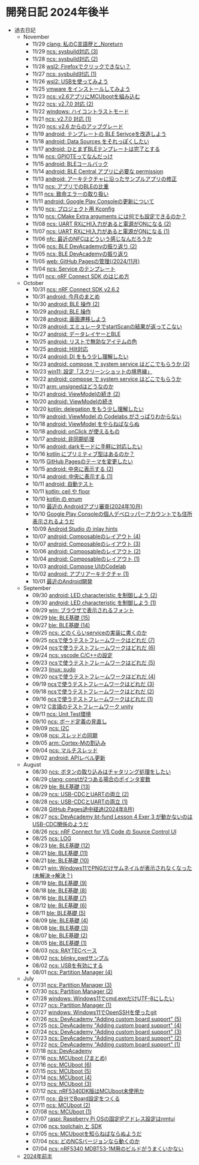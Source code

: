 # 開発日記 2024年後半

* 過去日記
  * November
    * 11/29 [clang: 私のC言語歴と_Noreturn](/2024/11/20241129-clang.html)
    * 11/29 [ncs: sysbuild対応 (3)](/2024/11/20241129-ncs.html)
    * 11/28 [ncs: sysbuild対応 (2)](/2024/11/20241128-ncs.html)
    * 11/28 [wsl2: Firefoxでクリックできない？](/2024/11/20241128-wsl.html)
    * 11/27 [ncs: sysbuild対応 (1)](/2024/11/20241127-ncs.html)
    * 11/26 [wsl2: USBを使ってみよう](/2024/11/20241126-wsl.html)
    * 11/25 [vmware をインストールしてみよう](/2024/11/20241125-vmware.html)
    * 11/23 [ncs: v2.6アプリにMCUbootを組み込む](/2024/11/20241123-ncs.html)
    * 11/22 [ncs: v2.7.0 対応 (2)](/2024/11/20241122-ncs.html)
    * 11/22 [windows: ハイコントラストモード](/2024/11/20241122-win.html)
    * 11/21 [ncs: v2.7.0 対応 (1)](/2024/11/20241121-ncs.html)
    * 11/20 [ncs: v2.6 からのアップグレード](/2024/11/20241120-ncs.html)
    * 11/19 [android: テンプレートの BLE Serivceを改造しよう](/2024/11/20241119-and.html)
    * 11/18 [android: Data Sources をそれっぽくしたい](/2024/11/20241118-and.html)
    * 11/17 [android: ひとまずBLEテンプレートは完了とする](/2024/11/20241117-and.html)
    * 11/16 [ncs: GPIOTEってなんだっけ](/2024/11/20241116-ncs.html)
    * 11/15 [android: BLEコールバック](/2024/11/20241115-and.html)
    * 11/14 [android: BLE Central アプリに必要な permission](/2024/11/20241114-and.html)
    * 11/13 [android: アーキテクチャに沿ったサンプルアプリの修正](/2024/11/20241113-and.html)
    * 11/12 [ncs: アプリでのBLEの比重](/2024/11/20241112-ncs.html)
    * 11/11 [ncs: 致命エラーの取り扱い](/2024/11/20241111-ncs.html)
    * 11/11 [android: Google Play Consoleの更新について](/2024/11/20241111-and.html)
    * 11/10 [ncs: プロジェクト用 Kconfig](/2024/11/20241110-ncs2.html)
    * 11/10 [ncs: CMake Extra arguments には何でも設定できるのか？](/2024/11/20241110-ncs.html)
    * 11/08 [ncs: UART RXにHI入力があると電源がONになる (2)](/2024/11/20241108-ncs.html)
    * 11/07 [ncs: UART RXにHI入力があると電源がONになる (1)](/2024/11/20241107-ncs.html)
    * 11/06 [nfc: 最近のNFCはどういう感じなんだろうか](/2024/11/20241106-nfc.html)
    * 11/06 [ncs: BLE DevAcademyの振り返り (2)](/2024/11/20241106-ncs.html)
    * 11/05 [ncs: BLE DevAcademyの振り返り](/2024/11/20241105-ncs.html)
    * 11/05 [web: GitHub Pagesの管理(/2024/11月)](/2024/11/20241105-web.html)
    * 11/04 [ncs: Service のテンプレート](/2024/11/20241104-ncs.html)
    * 11/01 [ncs: nRF Connect SDK のはじめ方](/2024/11/20241101-ncs.html)
  * October
    * 10/31 [ncs: nRF Connect SDK v2.6.2](/2024/10/20241031-ncs.html)
    * 10/31 [android: 今月のまとめ](/2024/10/20241031-and.html)
    * 10/30 [android: BLE 操作 (2)](/2024/10/20241030-and.html)
    * 10/29 [android: BLE 操作](/2024/10/20241029-and.html)
    * 10/28 [android: 画面遷移しよう](/2024/10/20241028-and2.html)
    * 10/28 [android: エミュレータでstartScanの結果が返ってこない](/2024/10/20241028-and.html)
    * 10/27 [android: データレイヤーとBLE](/2024/10/20241027-and.html)
    * 10/25 [android: リストで無効なアイテムの色](/2024/10/20241025-and2.html)
    * 10/25 [android: Hilt対応](/2024/10/20241025-and.html)
    * 10/24 [android: DI をもう少し理解したい](/2024/10/20241024-di.html)
    * 10/23 [android: compose で system service はどこでもらうか (2)](/2024/10/20241023-and.html)
    * 10/23 [win11: 設定「スクリーンショットの境界線」](/2024/10/20241023-win.html)
    * 10/22 [android: compose で system service はどこでもらうか](/2024/10/20241022-and.html)
    * 10/21 [arm: unsignedはどうなのか](/2024/10/20241021-arm.html)
    * 10/21 [android: ViewModelの続き (2)](/2024/10/20241021-and.html)
    * 10/20 [android: ViewModelの続き](/2024/10/20241020-and.html)
    * 10/20 [kotlin: delegation をもう少し理解したい](/2024/10/20241020-kot.html)
    * 10/19 [android: ViewModel の Codelabs がさっぱりわからない](/2024/10/20241019-and.html)
    * 10/18 [android: ViewModel をやらねばならぬ](/2024/10/20241018-and2.html)
    * 10/18 [android: onClick が使えるもの](/2024/10/20241018-and.html)
    * 10/17 [android: 非同期処理](/2024/10/20241017-and.html)
    * 10/16 [android: darkモードに手軽に対応したい](/2024/10/20241016-and.html)
    * 10/16 [kotlin にプリミティブ型はあるのか？](/2024/10/20241016-kot.html)
    * 10/15 [GitHub Pagesのテーマを変更したい](/2024/10/20241015-ghp.html)
    * 10/15 [android: 中央に表示する (2)](/2024/10/20241015-and.html)
    * 10/14 [android: 中央に表示する (1)](/2024/10/20241014-and.html)
    * 10/11 [android: 自動テスト](/2024/10/20241011-and.html)
    * 10/11 [kotlin: ceil や floor](/2024/10/20241011-kot.html)
    * 10/10 [kotlin の enum](/2024/10/20241010-kot.html)
    * 10/10 [最近の Androidアプリ審査(2024年10月)](/2024/10/20241010-gpc2.html)
    * 10/10 [Google Play Consoleの個人デベロッパーアカウントでも住所表示されるようだ](/2024/10/20241010-gpc.html)
    * 10/09 [Android Studio の inlay hints](/2024/10/20241009-and.html)
    * 10/07 [android: Composableのレイアウト (4)](/2024/10/20241008-and.html)
    * 10/07 [android: Composableのレイアウト (3)](/2024/10/20241007-and.html)
    * 10/06 [android: Composableのレイアウト (2)](/2024/10/20241006-and.html)
    * 10/04 [android: Composableのレイアウト (1)](/2024/10/20241004-and.html)
    * 10/03 [android: Compose UIのCodelab](/2024/10/20241003-and0.html)
    * 10/02 [android: アプリアーキテクチャ (1)](/2024/10/20241002-and.html)
    * 10/01 [最近のAndroid開発](/2024/10/20241001-and.html)
  * September
    * 09/30 [android: LED characteristic を制御しよう (2)](/2024/09/20240930-and2.html)
    * 09/30 [android: LED characteristic を制御しよう (1)](/2024/09/20240930-and.html)
    * 09/29 [win: ブラウザで表示されるフォント](/2024/09/20240929-win.html)
    * 09/29 [ble: BLE基礎 (15)](/2024/09/20240928-ble.html)
    * 09/27 [ble: BLE基礎 (14)](/2024/09/20240926-ble.html)
    * 09/25 [ncs: どのくらいserviceの実装に書くのか](/2024/09/20240925-ble.html)
    * 09/25 [ncsで使うテストフレームワークはどれだ (7)](/2024/09/20240925-test.html)
    * 09/24 [ncsで使うテストフレームワークはどれだ (6)](/2024/09/20240924-test.html)
    * 09/24 [ncs: vscode C/C++の設定](/2024/09/20240924-ncs.html)
    * 09/23 [ncsで使うテストフレームワークはどれだ (5)](/2024/09/20240923-test.html)
    * 09/23 [linux: sudo](/2024/09/20240923-linux.html)
    * 09/20 [ncsで使うテストフレームワークはどれだ (4)](/2024/09/20240920-test.html)
    * 09/19 [ncsで使うテストフレームワークはどれだ (3)](/2024/09/20240919-test.html)
    * 09/18 [ncsで使うテストフレームワークはどれだ (2)](/2024/09/20240918-test.html)
    * 09/16 [ncsで使うテストフレームワークはどれだ (1)](/2024/09/20240916-test.html)
    * 09/12 [C言語のテストフレームワーク unity](/2024/09/20240912-test.html)
    * 09/11 [ncs: Unit Test環境](/2024/09/20240911-test.html)
    * 09/10 [ncs: ボード定義の見直し](/2024/09/20240910-ncs.html)
    * 09/09 [ncs: I2C](/2024/09/20240909-ncs.html)
    * 09/08 [ncs: スレッドの同期](/2024/09/20240907-ncs.html)
    * 09/05 [arm: Cortex-Mの割込み](/2024/09/20240905-arm.html)
    * 09/04 [ncs: マルチスレッド](/2024/09/20240904-ncs.html)
    * 09/02 [android: APIレベル更新](/2024/09/20240902-and.html)
  * August
    * 08/30 [ncs: ボタンの取り込みはチャタリング処理をしたい](/2024/08/20240830-ncs.html)
    * 08/29 [clang: constが2つある場合のポインタ変数](/2024/08/20240829-c.html)
    * 08/29 [ble: BLE基礎 (13)](/2024/08/20240829-ble.html)
    * 08/29 [ncs: USB-CDCとUARTの両立 (2)](/2024/08/20240829-ncs.html)
    * 08/28 [ncs: USB-CDCとUARTの両立 (1)](/2024/08/20240828-ncs.html)
    * 08/28 [GitHub Pages途中経過(2024年8月)](/2024/08/20240828-ghp.html)
    * 08/27 [ncs: DevAcademy bt-fund Lesson 4 Exer 3 が動かないのはUSB-CDC関係のようだ](/2024/08/20240827-ncs.html)
    * 08/26 [ncs: nRF Connect for VS Code の Source Control UI](/2024/08/20240826-ncs.html)
    * 08/25 [ncs: LOG](/2024/08/20240825-ncs.html)
    * 08/23 [ble: BLE基礎 (12)](/2024/08/20240822-ble.html)
    * 08/21 [ble: BLE基礎 (11)](/2024/08/20240821-ble.html)
    * 08/21 [ble: BLE基礎 (10)](/2024/08/20240820-ble.html)
    * 08/21 [win: Windows11でPNGだけサムネイルが表示されなくなった(未解決→解決？)](/2024/08/20240821-win.html)
    * 08/19 [ble: BLE基礎 (9)](/2024/08/20240819-ble.html)
    * 08/18 [ble: BLE基礎 (8)](/2024/08/20240818-ble.html)
    * 08/16 [ble: BLE基礎 (7)](/2024/08/20240816-ble.html)
    * 08/12 [ble: BLE基礎 (6)](/2024/08/20240812-ble.html)
    * 08/11 [ble: BLE基礎 (5)](/2024/08/20240811-ble.html)
    * 08/09 [ble: BLE基礎 (4)](/2024/08/20240809-ble.html)
    * 08/08 [ble: BLE基礎 (3)](/2024/08/20240808-ble.html)
    * 08/07 [ble: BLE基礎 (2)](/2024/08/20240807-ble.html)
    * 08/05 [ble: BLE基礎 (1)](/2024/08/20240805-ble.html)
    * 08/03 [ncs: RAYTECベース](/2024/08/20240803-ncs.html)
    * 08/02 [ncs: blinky_pwdサンプル](/2024/08/20240802-pwm.html)
    * 08/02 [ncs: USBを有効にする](/2024/08/20240802-ncs.html)
    * 08/01 [ncs: Partition Manager (4)](/2024/08/20240801-ncs.html)
  * July
    * 07/31 [ncs: Partition Manager (3)](/2024/07/20240731-ncs.html)
    * 07/30 [ncs: Partition Manager (2)](/2024/07/20240730-ncs.html)
    * 07/28 [windows: Windows11でcmd.exeだけUTF-8にしたい](/2024/07/20240728-utf.html)
    * 07/27 [ncs: Partition Manager (1)](/2024/07/20240727-ncs.html)
    * 07/27 [windows: Windows11でOpenSSHを使ったgit](/2024/07/20240727-ssh.html)
    * 07/26 [ncs: DevAcademy "Adding custom board support" (5)](/2024/07/20240726-da.html)
    * 07/25 [ncs: DevAcademy "Adding custom board support" (4)](/2024/07/20240725-da.html)
    * 07/24 [ncs: DevAcademy "Adding custom board support" (3)](/2024/07/20240724-da.html)
    * 07/23 [ncs: DevAcademy "Adding custom board support" (2)](/2024/07/20240723-da.html)
    * 07/22 [ncs: DevAcademy "Adding custom board support" (1)](/2024/07/20240722-da.html)
    * 07/18 [ncs: DevAcademy](/2024/07/20240718-da.html)
    * 07/16 [ncs: MCUboot (7まとめ)](/2024/07/20240716-boot2.html)
    * 07/16 [ncs: MCUboot (6)](/2024/07/20240716-boot.html)
    * 07/15 [ncs: MCUboot (5)](/2024/07/20240715-boot.html)
    * 07/14 [ncs: MCUboot (4)](/2024/07/20240714-boot.html)
    * 07/13 [ncs: MCUboot (3)](/2024/07/20240713-boot.html)
    * 07/12 [ncs: nRF5340DK版はMCUboot未使用か](/2024/07/20240712-53dk.html)
    * 07/11 [ncs: 自分でBoard設定をつくる](/2024/07/20240711-dts.html)
    * 07/11 [ncs: MCUboot (2)](/2024/07/20240711-boot.html)
    * 07/08 [ncs: MCUboot (1)](/2024/07/20240708-boot.html)
    * 07/07 [raspi: Raspberry Pi OSの固定IPアドレス設定はnmtui](/2024/07/20240707-raspi.html)
    * 07/06 [ncs: toolchain と SDK](/2024/07/20240706-ncs.html)
    * 07/05 [ncs: MCUbootを知らねばならぬようだ](/2024/07/20240705-boot.html)
    * 07/04 [ncs: どのNCSバージョンなら動くのか](/2024/07/20240704-ncs.html)
    * 07/04 [ncs: nRF5340 MDBT53-1M用のビルドがうまくいかない](/2024/07/20240704-mdbt.html)
  * [2024年前半](2024-1.html)
